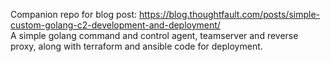 Companion repo for blog post: https://blog.thoughtfault.com/posts/simple-custom-golang-c2-development-and-deployment/<br>
A simple golang command and control agent, teamserver and reverse proxy, along with terraform and ansible code for deployment.
